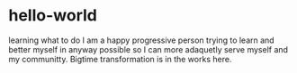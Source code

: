 # hello-world
learning what to do
I am a happy progressive person trying to learn and better myself in anyway possible so I can more adaquetly serve myself and my communitty.
Bigtime transformation is in the works here.
